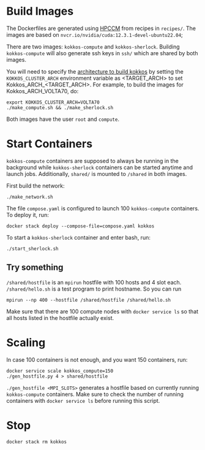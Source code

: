 # Build Images

The Dockerfiles are generated using [HPCCM](https://github.com/NVIDIA/hpc-container-maker) from recipes in `recipes/`.
The images are based on `nvcr.io/nvidia/cuda:12.3.1-devel-ubuntu22.04`;

There are two images: `kokkos-compute` and `kokkos-sherlock`. Building
`kokkos-compute` will also generate ssh keys in `ssh/` which are shared
by both images. 

You will need to specify the [architecture to build kokkos](https://kokkos.org/kokkos-core-wiki/keywords.html)
by setting the `KOKKOS_CLUSTER_ARCH` environment variable as <TARGET_ARCH>
to set Kokkos_ARCH_<TARGET_ARCH>. For example, to build the images for
Kokkos_ARCH_VOLTA70, do:
```
export KOKKOS_CLUSTER_ARCH=VOLTA70
./make_compute.sh && ./make_sherlock.sh
```

Both images have the user `root` and `compute`.

# Start Containers

`kokkos-compute` containers are supposed to always be running in the background
while `kokkos-sherlock` containers can be started anytime and launch jobs.
Additionally, `shared/` is mounted to `/shared` in both images.

First build the network:
```
./make_network.sh
```

The file `compose.yaml` is configured to launch 100 `kokkos-compute` containers.
To deploy it, run:
```
docker stack deploy --compose-file=compose.yaml kokkos
```

To start a `kokkos-sherlock` container and enter bash, run:
```
./start_sherlock.sh
```

## Try something
`/shared/hostfile` is an `mpirun` hostfile with 100 hosts and 4 slot each.
`/shared/hello.sh` is a test program to print hostname. So you can run
```
mpirun --np 400 --hostfile /shared/hostfile /shared/hello.sh
```

Make sure that there are 100 compute nodes with `docker service ls` so that
all hosts listed in the hostfile actually exist.

# Scaling
In case 100 containers is not enough, and you want 150 containers, run:
```
docker service scale kokkos_compute=150
./gen_hostfile.py 4 > shared/hostfile
```

`./gen_hostfile <MPI_SLOTS>` generates a hostfile based on currently running
`kokkos-compute` containers. Make sure to check the number of running containers
with `docker service ls` before running this script.

# Stop
```
docker stack rm kokkos
```
